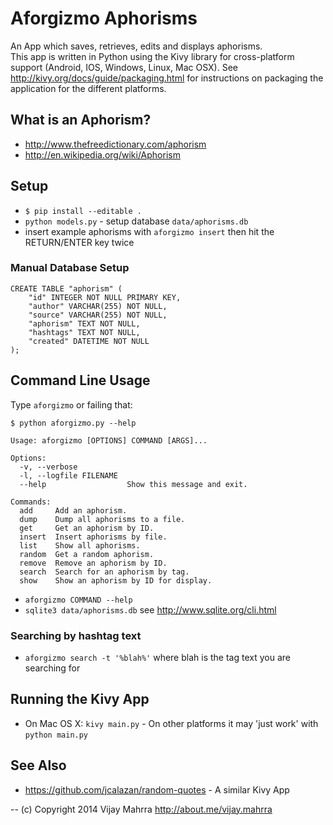 # Aforgizmo Aphorisms

An App which saves, retrieves, edits and displays aphorisms.  
This app is written in Python using the Kivy library for cross-platform support (Android, IOS, Windows, Linux, Mac OSX).  See http://kivy.org/docs/guide/packaging.html for instructions on packaging the application for the different platforms.

## What is an Aphorism?
 * http://www.thefreedictionary.com/aphorism
 * http://en.wikipedia.org/wiki/Aphorism

## Setup
 * `$ pip install --editable .`
 * `python models.py` - setup database `data/aphorisms.db`
 * insert example aphorisms with `aforgizmo insert` then hit the RETURN/ENTER 
 key twice
 
### Manual Database Setup
```
CREATE TABLE "aphorism" (
    "id" INTEGER NOT NULL PRIMARY KEY, 
    "author" VARCHAR(255) NOT NULL, 
    "source" VARCHAR(255) NOT NULL, 
    "aphorism" TEXT NOT NULL, 
    "hashtags" TEXT NOT NULL, 
    "created" DATETIME NOT NULL
);
```
 
## Command Line Usage
Type `aforgizmo` or failing that:

```
$ python aforgizmo.py --help 

Usage: aforgizmo [OPTIONS] COMMAND [ARGS]...

Options:
  -v, --verbose
  -l, --logfile FILENAME
  --help                  Show this message and exit.

Commands:
  add     Add an aphorism.
  dump    Dump all aphorisms to a file.
  get     Get an aphorism by ID.
  insert  Insert aphorisms by file.
  list    Show all aphorisms.
  random  Get a random aphorism.
  remove  Remove an aphorism by ID.
  search  Search for an aphorism by tag.
  show    Show an aphorism by ID for display.
``` 
 
 * `aforgizmo COMMAND --help`
 * `sqlite3 data/aphorisms.db` see http://www.sqlite.org/cli.html

### Searching by hashtag text
* `aforgizmo search -t '%blah%'` where blah is the tag text you are searching
 for

## Running the Kivy App
 * On Mac OS X: `kivy main.py` - On other platforms it may 'just work' with
  `python main.py`
 
## See Also
 * https://github.com/jcalazan/random-quotes - A similar Kivy App 

-- 
(c) Copyright 2014 Vijay Mahrra 
http://about.me/vijay.mahrra
